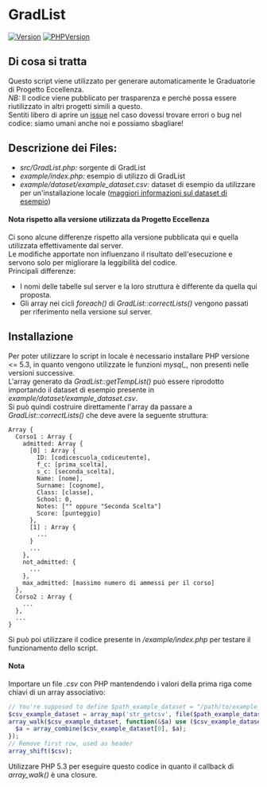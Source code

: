 # GradList
[![Version](https://img.shields.io/badge/version-1.4-green.svg)]() [![PHPVersion](https://img.shields.io/badge/php-5.3-blue.svg)]()  
## Di cosa si tratta
Questo script viene utilizzato per generare automaticamente le Graduatorie di Progetto Eccellenza.   
_NB:_ Il codice viene pubblicato per trasparenza e perché possa essere riutilizzato in altri progetti simili a questo.  
Sentiti libero di aprire un [issue](https://github.com/progettoeccellenza/GradList/issues) nel caso dovessi trovare errori o bug nel codice: siamo umani anche noi e possiamo sbagliare!  

## Descrizione dei Files:
- _src/GradList.php:_ sorgente di GradList
- _example/index.php:_ esempio di utilizzo di GradList
- _example/dataset/example_dataset.csv:_ dataset di esempio da utilizzare per un'installazione locale ([maggiori informazioni sul dataset di esempio](https://github.com/progettoeccellenza/GradList/tree/master/example/dataset))

#### Nota rispetto alla versione utilizzata da Progetto Eccellenza
Ci sono alcune differenze rispetto alla versione pubblicata qui e quella utilizzata effettivamente dal server.  
Le modifiche apportate non influenzano il risultato dell'esecuzione e servono solo per migliorare la leggibilità del codice.  
Principali differenze:
- I nomi delle tabelle sul server e la loro struttura è differente da quella qui proposta.
- Gli array nei cicli *foreach()* di *GradList::correctLists()* vengono passati per riferimento nella versione sul server.

## Installazione
Per poter utilizzare lo script in locale è necessario installare PHP versione <= 5.3, in quanto vengono utilizzate le funzioni *mysql_*, non presenti nelle versioni successive.  
L'array generato da *GradList::getTempList()* può essere riprodotto importando il dataset di esempio presente in *example/dataset/example_dataset.csv*.  
Si può quindi costruire direttamente l'array da passare a *GradList::correctLists()* che deve avere la seguente struttura:
```
Array {
  Corso1 : Array {
    admitted: Array {
      [0] : Array {
        ID: [codicescuola_codiceutente],
        f_c: [prima_scelta],
        s_c: [seconda_scelta],
        Name: [nome],
        Surname: [cognome],
        Class: [classe],
        School: 0,
        Notes: ["" oppure "Seconda Scelta"]
        Score: [punteggio]
      },
      [1] : Array {
        ...
      }
      ...
    },
    not_admitted: {
      ...
    },
    max_admitted: [massimo numero di ammessi per il corso]
  },
  Corso2 : Array {
    ...
  },
  ...
}
```
Si può poi utilizzare il codice presente in */example/index.php* per testare il funzionamento dello script.  
#### Nota
Importare un file *.csv* con PHP mantendendo i valori della prima riga come chiavi di un array associativo:  
```PHP
// You're supposed to define $path_example_dataset = "/path/to/example_dataset.csv"
$csv_example_dataset = array_map('str_getcsv', file($path_example_dataset));
array_walk($csv_example_dataset, function(&$a) use ($csv_example_dataset) {
  $a = array_combine($csv_example_dataset[0], $a);
});
// Remove first row, used as header
array_shift($csv);
```
Utilizzare PHP 5.3 per eseguire questo codice in quanto il callback di *array_walk()* è una closure.  
